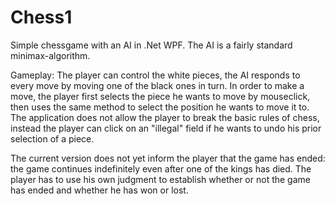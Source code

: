 # Chess1
Simple chessgame with an AI in .Net WPF. 
The AI is a fairly standard minimax-algorithm.

Gameplay: The player can control the white pieces, the AI responds to every move by moving one of the black ones in turn. 
In order to make a move, the player first selects the piece he wants to move by mouseclick, then uses the same method to select the position he wants to move it to. 
The application does not allow the player to break the basic rules of chess, instead the player can click on an "illegal" field if he wants to undo his prior selection of a piece.

The current version does not yet inform the player that the game has ended: the game continues indefinitely even after one of the kings has died. The player has to use his own judgment to establish whether or not the game has ended and whether he has won or lost. 
